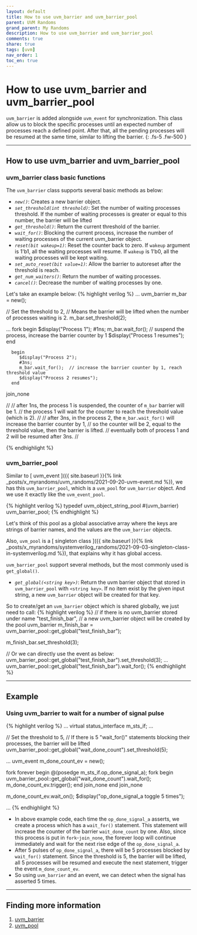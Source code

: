 ```yaml
---
layout: default
title: How to use uvm_barrier and uvm_barrier_pool
parent: UVM Randoms
grand_parent: My Randoms
description: How to use uvm_barrier and uvm_barrier_pool
comments: true
share: true
tags: [uvm]
nav_order: 1
toc_en: true
---
```


# How to use uvm_barrier and uvm_barrier_pool
`uvm_barrier` is added alongside `uvm_event` for synchronization.
This class allow us to block the specific processes until an expected number of processes reach a defined point.
After that, all the pending processes will be resumed at the same time, similar to lifting the barrier.
{: .fs-5 .fw-500 }

---
## How to use uvm_barrier and uvm_barrier_pool

### uvm_barrier class basic functions
The `uvm_barrier` class supports several basic methods as below:
* *`new()`*: Creates a new barrier object.
* *`set_threshold(int threshold)`*: Set the number of waiting processes threshold. If the number of waiting processes is greater or equal to this number, the barrier will be lifted
* *`get_threshold()`*: Return the current threshold of the barrier.
* *`wait_for()`*: Blocking the current process, increase the number of waiting processes of the current uvm_barrier object.
* *`reset(bit wakeup=1)`*: Reset the counter back to zero. If `wakeup` argument is 1'b1, all the waiting processes will resume. If `wakeup` is 1'b0, all the waiting processes will be kept waiting.
* *`set_auto_reset(bit value=1)`*: Allow the barrier to autoreset after the threshold is reach.
* *`get_num_waiters()`*: Return the number of waiting processes.
* *`cancel()`*: Decrease the number of waiting processes by one.

Let's take an example below:
{% highlight verilog %}
...
   uvm_barrier m_bar = new();

   // Set the threshold to 2,
   // Means the barrier will be lifted when the number of processes waiting is 2.
   m_bar.set_threshold(2);

...
   fork
      begin
         $display("Process 1");
         #1ns;
         m_bar.wait_for();  // suspend the process, increase the barrier counter by 1
         $display("Process 1 resumes");
      end

      begin
         $display("Process 2");
         #3ns;
         m_bar.wait_for();  // increase the barrier counter by 1, reach threshold value
         $display("Process 2 resumes");
      end
   join_none

//
// after 1ns, the process 1 is suspended, the counter of `m_bar` barrier will be 1. 
//            the process 1 will wait for the counter to reach the threshold value (which is 2).
//
// after 3ns, in the process 2, the `m_bar.wait_for()` will increase the barrier counter by 1,
//            so the counter will be 2, equal to the threshold value, then the barrier is lifted.
//            eventually both of process 1 and 2 will be resumed after 3ns.
//

{% endhighlight %}


### uvm_barrier_pool
Similar to [ uvm_event ]({{ site.baseurl }}{% link _posts/x_myrandoms/uvm_randoms/2021-09-20-uvm-event.md %}), we has this `uvm_barrier_pool`, which is a `uvm_pool` for `uvm_barrier` object.
And we use it exactly like the `uvm_event_pool`.

{% highlight verilog %}
typedef uvm_object_string_pool #(uvm_barrier) uvm_barrier_pool;
{% endhighlight %}

Let's think of this pool as a global associative array
where the keys are strings of barrier names, and the values are the `uvm_barrier` objects.

Also, `uvm_pool` is a [ singleton class ]({{ site.baseurl }}{% link _posts/x_myrandoms/systemverilog_randoms/2021-09-03-singleton-class-in-systemverilog.md %}),
that explains why it has global access.

`uvm_barrier_pool` support several methods, but the most commonly used is `get_global()`.
* *`get_global(<string key>)`*: Return the uvm barrier object that stored in `uvm_barrier_pool` with `<string key>`.
If no item exist by the given input string, a new `uvm_barrier` object will be created for that key.

So to create/get an `uvm_barrier` object which is shared globally, we just need to call:
{% highlight verilog %}
   // if there is no uvm_barrier stored under name "test_finish_bar",
   // a new uvm_barrier object will be created by the pool
   uvm_barrier m_finish_bar = uvm_barrier_pool::get_global("test_finish_bar");

   m_finish_bar.set_threshold(3);

   // Or we can directly use the event as below:
   uvm_barrier_pool::get_global("test_finish_bar").set_threshold(3);
   ...
   uvm_barrier_pool::get_global("test_finish_bar").wait_for();
{% endhighlight %}

---
## Example
### Using uvm_barrier to wait for a number of signal pulse
{% highlight verilog %}
   ...
   virtual status_interface m_sts_if;
   ...

   // Set the threshold to 5, 
   // If there is 5 "wait_for()" statements blocking their processes, the barrier will be lifted
   uvm_barrier_pool::get_global("wait_done_count").set_threshold(5);

   ...
   uvm_event m_done_count_ev = new();

   fork
      forever begin
         @(posedge m_sts_if.op_done_signal_a);
         fork 
            begin
               uvm_barrier_pool::get_global("wait_done_count").wait_for();
               m_done_count_ev.trigger();
            end 
         join_none
      end 
   join_none

   m_done_count_ev.wait_on();
   $display("op_done_signal_a toggle 5 times");

   ...
{% endhighlight %}
* In above example code, each time the `op_done_signal_a` asserts, we create a process which has a `wait_for()` statement.
This statement will increase the counter of the barrier `wait_done_count` by one.
Also, since this process is put in `fork`-`join_none`, the forever loop will continue immediately and wait for the next rise edge of the `op_done_signal_a`.
* After 5 pulses of `op_done_signal_a`, there will be 5 processes blocked by `wait_for()` statement.
Since the threshold is 5, the barrier will be lifted, all 5 processes will be resumed and execute the next statement, trigger the event `m_done_count_ev`.
* So using `uvm_barrier` and an event, we can detect when the signal has asserted 5 times.

---
## Finding more information
1. [ uvm_barrier ](https://verificationacademy.com/verification-methodology-reference/uvm/docs_1.2/html/files/base/uvm_barrier-svh.html)
1. [ uvm_pool ](https://verificationacademy.com/verification-methodology-reference/uvm/docs_1.2/html/files/base/uvm_pool-svh.html)


